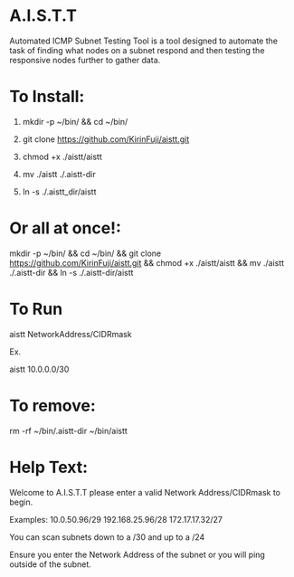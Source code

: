 # A.I.S.T.T

Automated ICMP Subnet Testing Tool is a tool designed to automate the task of finding what nodes on a subnet respond and then testing the responsive nodes further to gather data.

# To Install:

1. mkdir -p ~/bin/ && cd ~/bin/ 

2. git clone https://github.com/KirinFuji/aistt.git

3. chmod +x ./aistt/aistt

4. mv ./aistt ./.aistt-dir

5. ln -s ./.aistt_dir/aistt

# Or all at once!: 

mkdir -p ~/bin/ && cd ~/bin/ && git clone https://github.com/KirinFuji/aistt.git && chmod +x ./aistt/aistt && mv ./aistt ./.aistt-dir && ln -s ./.aistt-dir/aistt

# To Run

aistt NetworkAddress/CIDRmask

Ex.

aistt 10.0.0.0/30 

# To remove:

rm -rf ~/bin/.aistt-dir ~/bin/aistt

# Help Text:

Welcome to A.I.S.T.T please enter a valid Network Address/CIDRmask to begin.

Examples: 10.0.50.96/29 192.168.25.96/28 172.17.17.32/27

You can scan subnets down to a /30 and up to a /24

Ensure you enter the Network Address of the subnet or you will ping outside of the subnet.
